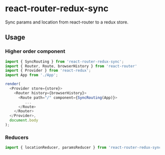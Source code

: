 # react-router-redux-sync

Sync params and location from react-router to a redux store.

## Usage

### Higher order component

```js
import { SyncRouting } from 'react-router-redux-sync';
import { Router, Route, browserHistory } from 'react-router'
import { Provider } from 'react-redux';
import App from './App';

render(
  <Provider store={store}>
    <Router history={browserHistory}>
      <Route path="/" component={SyncRouting(App)}>
         ...
      </Route>
    </Router>
  </Provider>,
  document.body
);

```

### Reducers


```js
import { locationReducer, paramsReducer } from 'react-router-redux-sync';
```
